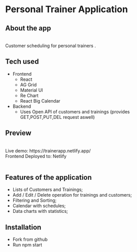 # Personal Trainer Application
## About the app
<br />
Customer scheduling for personal trainers .

## Tech used 

- Frontend
  - React
  - AG Grid
  - Material UI
  - Re Chart
  - React Big Calendar
- Backend
  - Uses Open API of customers and trainings (provides GET,POST,PUT,DEL request aswell)

## Preview
<br />
Live demo: https://trainerapp.netlify.app/
<br />
Frontend Deployed to: Netlify
<br />
<br />

## Features of the application
- Lists of Customers and Trainings;
- Add / Edit / Delete operation for trainings and customers;
- Filtering and Sorting;
- Calendar with schedules;
- Data charts with statistics;


## Installation
- Fork from github
- Run npm start





